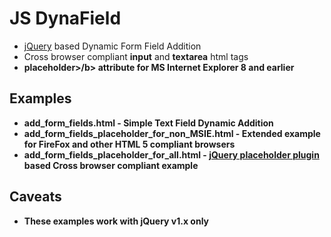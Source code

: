 # JS DynaField

* [jQuery](https://jquery.org/) based Dynamic Form Field Addition
* Cross browser compliant <b>input</b> and <b>textarea</b> html tags
* <b>placeholder>/b> attribute for MS Internet Explorer 8 and earlier

## Examples

* add_form_fields.html - Simple Text Field Dynamic Addition
* add_form_fields_placeholder_for_non_MSIE.html - Extended example for FireFox and other HTML 5 compliant browsers
* add_form_fields_placeholder_for_all.html - [jQuery placeholder plugin](https://github.com/mathiasbynens/jquery-placeholder) based Cross browser compliant example 

## Caveats

* These examples work with jQuery v1.x only

